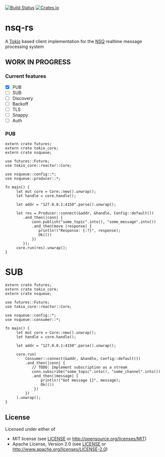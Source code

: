 [![Build Status](https://travis-ci.org/wisespace-io/nsqueue.png?branch=master)](https://travis-ci.org/wisespace-io/nsqueue)
[![Crates.io](https://img.shields.io/crates/v/nsqueue.svg)](https://crates.io/crates/nsqueue)

# nsq-rs
A [Tokio](https://tokio.rs/) based client implementation for the [NSQ]((https://github.com/bitly/nsq)) realtime message processing system

## WORK IN PROGRESS

### Current features
- [X] PUB
- [ ] SUB
- [ ] Discovery
- [ ] Backoff 
- [ ] TLS
- [ ] Snappy
- [ ] Auth

### PUB
```
extern crate futures;
extern crate tokio_core;
extern crate nsqueue;

use futures::Future;
use tokio_core::reactor::Core;

use nsqueue::config::*;
use nsqueue::producer::*;

fn main() {
     let mut core = Core::new().unwrap();
     let handle = core.handle();
     
     let addr = "127.0.0.1:4150".parse().unwrap();

     let res = Producer::connect(&addr, &handle, Config::default())
        .and_then(|conn| {
            conn.publish("some_topic".into(), "some_message".into())
            .and_then(move |response| {
               println!("Response: {:?}", response);
               Ok(())
            })
        });
     core.run(res).unwrap();
}
```

# SUB
```
extern crate futures;
extern crate tokio_core;
extern crate nsqueue;

use futures::Future;
use tokio_core::reactor::Core;

use nsqueue::config::*;
use nsqueue::consumer::*;

fn main() {
     let mut core = Core::new().unwrap();
     let handle = core.handle();

     let addr = "127.0.0.1:4150".parse().unwrap();

     core.run(
         Consumer::connect(&addr, &handle, Config::default())
         .and_then(|conn| {
            // TODO: Implement subscription as a stream 
            conn.subscribe("some_topic".into(), "some_channel".into())
            .and_then(|message| {
                println!("Got message {}", message);
                Ok(())
             })
         })
     ).unwrap();
}
```

## License

Licensed under either of

* MIT license (see [LICENSE](LICENSE) or <http://opensource.org/licenses/MIT>)
* Apache License, Version 2.0 (see [LICENSE](LICENSE) or <http://www.apache.org/licenses/LICENSE-2.0>)